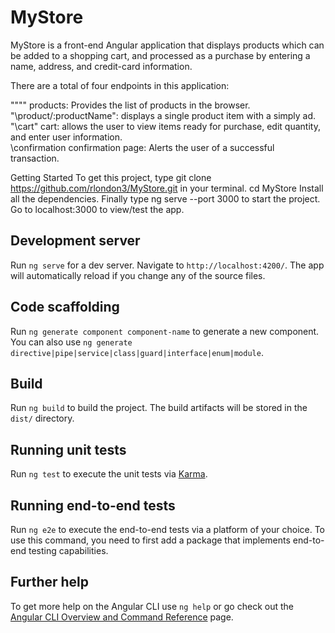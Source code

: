 # MyStore
MyStore is a front-end Angular application that displays products which can be added to a shopping cart, and processed as a purchase by entering a name, address, and credit-card information.

There are a total of four endpoints in this application: 

""\"" products: Provides the list of products in the browser. <br>
"\product/:productName": displays a single product item with a simply ad.<br> 
"\cart" cart: allows the user to view items ready for purchase, edit quantity, and enter user information.<br> 
\confirmation confirmation page: Alerts the user of a successful transaction.<br>

Getting Started
To get this project, type git clone https://github.com/rlondon3/MyStore.git in your terminal.
cd MyStore
Install all the dependencies.
Finally type ng serve --port 3000 to start the project.
Go to localhost:3000 to view/test the app.

## Development server

Run `ng serve` for a dev server. Navigate to `http://localhost:4200/`. The app will automatically reload if you change any of the source files.

## Code scaffolding

Run `ng generate component component-name` to generate a new component. You can also use `ng generate directive|pipe|service|class|guard|interface|enum|module`.

## Build

Run `ng build` to build the project. The build artifacts will be stored in the `dist/` directory.

## Running unit tests

Run `ng test` to execute the unit tests via [Karma](https://karma-runner.github.io).

## Running end-to-end tests

Run `ng e2e` to execute the end-to-end tests via a platform of your choice. To use this command, you need to first add a package that implements end-to-end testing capabilities.

## Further help

To get more help on the Angular CLI use `ng help` or go check out the [Angular CLI Overview and Command Reference](https://angular.io/cli) page.
